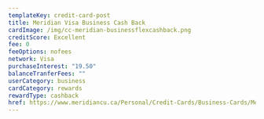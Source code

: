 ```yaml
---
templateKey: credit-card-post
title: Meridian Visa Business Cash Back
cardImage: /img/cc-meridian-businessflexcashback.png
creditScore: Excellent
fee: 0
feeOptions: nofees
network: Visa
purchaseInterest: "19.50"
balanceTranferFees: ""
userCategory: business
cardCategory: rewards
rewardType: cashback
href: https://www.meridiancu.ca/Personal/Credit-Cards/Business-Cards/Meridian-Visa-Business-Cash-Back-Plus-Card.aspx
---
```

